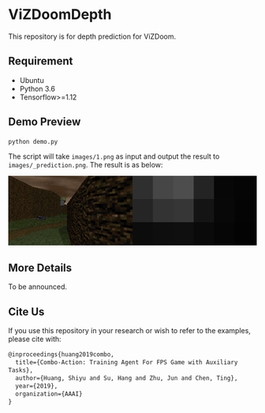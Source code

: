 ViZDoomDepth
==========
This repository is for depth prediction for ViZDoom.

## Requirement
- Ubuntu
- Python 3.6
- Tensorflow>=1.12


## Demo Preview

`python demo.py`

The script will take `images/1.png` as input and output the result to `images/_prediction.png`. The result is as below:

![](./images/1_prediction_pre.png)

## More Details
 To be announced.

## Cite Us
If you use this repository in your research or wish to refer to the examples, please cite with:
```
@inproceedings{huang2019combo,
  title={Combo-Action: Training Agent For FPS Game with Auxiliary Tasks},
  author={Huang, Shiyu and Su, Hang and Zhu, Jun and Chen, Ting},
  year={2019},
  organization={AAAI}
}
```
